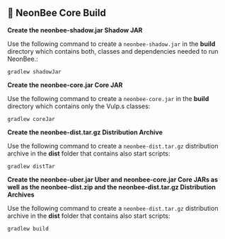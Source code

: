 ## 🐝 NeonBee Core Build

**Create the neonbee-shadow.jar Shadow JAR**

Use the following command to create a `neonbee-shadow.jar` in the **build** directory which contains both, classes and dependencies needed to run NeonBee.:

```console
gradlew shadowJar
```

**Create the neonbee-core.jar Core JAR**

Use the following command to create a `neonbee-core.jar` in the **build** directory which contains only the Vulp.s classes:

```console
gradlew coreJar
```

**Create the neonbee-dist.tar.gz Distribution Archive**

Use the following command to create a `neonbee-dist.tar.gz` distribution archive in the **dist** folder that contains also start scripts:

```console
gradlew distTar
```

**Create the neonbee-uber.jar Uber and neonbee-core.jar Core JARs as well as the neonbee-dist.zip and the neonbee-dist.tar.gz Distribution Archives**

Use the following command to create a `neonbee-dist.tar.gz` distribution archive in the **dist** folder that contains also start scripts:

```console
gradlew build
```
